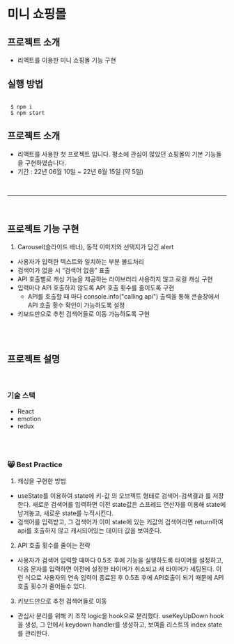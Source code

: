 #  미니 쇼핑몰

## 프로젝트 소개

- 리액트를 이용한 미니 쇼핑몰 기능 구현



## 실행 방법

```

 $ npm i
 $ npm start

```


## 프로젝트 소개

- 리액트를 사용한 첫 프로젝트 입니다. 평소에 관심이 많았던 쇼핑몰의 기본 기능들을 구현하였습니다.
- 기간 : 22년 06월 10일 ~ 22년 6월 15일 (약 5일)


</details>

<br>

---

<br>

## 프로젝트 기능 구현

1. Carousel(슬라이드 배너), 동적 이미지와 선택지가 담긴 alert
- 사용자가 입력한 텍스트와 일치하는 부분 볼드처리
- 검색어가 없을 시 “검색어 없음” 표출
- API 호출별로 캐싱 기능을 제공하는 라이브러리 사용하지 않고 로컬 캐싱 구현
- 입력마다 API 호출하지 않도록 API 호출 횟수를 줄이도록 구현
  - API를 호출할 때 마다 console.info("calling api") 출력을 통해 콘솔창에서 API 호출 횟수 확인이 가능하도록 설정
- 키보드만으로 추천 검색어들로 이동 가능하도록 구현

<br>

<br>

## 프로젝트 설명

<br>

### 기술 스택

- React
- emotion
- redux

<br>

<br>

### 😸 **Best Practice**

1. 캐싱을 구현한 방법

- useState를 이용하여 state에 키-값 의 오브젝트 형태로 검색어-검색결과 를 저장한다. 새로운 검색어를 입력하면 이전 state값은 스프레드 연산자를 이용해 state에 남겨놓고, 새로운 state를 누적시킨다.
- 검색어를 입력받고, 그 검색어가 이미 state에 있는 키값의 검색어라면 return하여 api를 호출하지 않고 캐시되어있는 데이터 값을 보여준다.

2. API 호출 횟수를 줄이는 전략

- 사용자가 검색어 입력할 때마다 0.5초 후에 기능을 실행하도록 타이머를 설정하고, 다음 문자를 입력하면 이전에 설정한 타이머가 취소되고 새 타이머가 세팅된다. 이런 식으로 사용자의 연속 입력이 종료된 후 0.5초 후에 API호출이 되기 때문에 API호출 횟수가 줄어들수 있다.

3. 키보드만으로 추천 검색어들로 이동

- 관심사 분리를 위해 키 조작 logic을 hook으로 분리했다. useKeyUpDown hook을 생성, 그 안에서 keydown handler를 생성하고, 보여줄 리스트의 index state를 관리한다.
